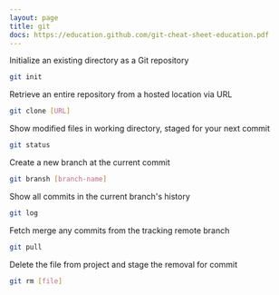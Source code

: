 ```yaml
---
layout: page
title: git
docs: https://education.github.com/git-cheat-sheet-education.pdf
---
```

Initialize an existing directory as a Git repository
```bash
git init
```
Retrieve an entire repository from a hosted location via URL
```bash
git clone [URL]
```
Show modified files in working directory, staged for your next commit
```bash
git status
```
Create a new branch at the current commit
```bash
git bransh [branch-name]
```
Show all commits in the current branch's history
```bash
git log
```
Fetch merge any commits from the tracking remote branch
```bash
git pull
```
Delete the file from project and stage the removal for commit
```bash
git rm [file]
```
